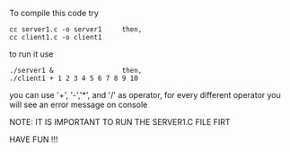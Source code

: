 To compile this code try 
  
    cc server1.c -o server1     then,
    cc client1.c -o client1     
    
    
to run it use

    ./server1 &                 then,
    ./client1 + 1 2 3 4 5 6 7 8 9 10
    
you can use '+', '-','*', and '/' as operator, for every different operator you will see an error message on console

NOTE: IT IS IMPORTANT TO RUN THE SERVER1.C FILE FIRT

HAVE FUN !!!
        
